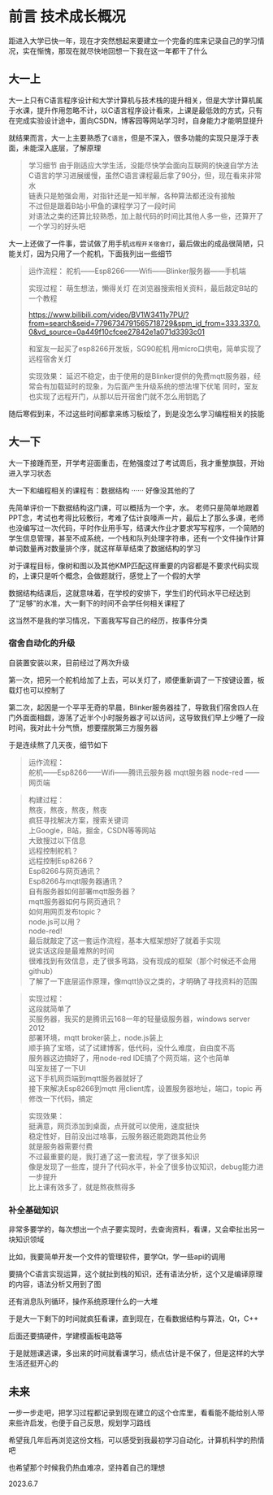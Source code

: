 # 前言 技术成长概况

距进入大学已快一年，现在才突然想起来要建立一个完备的库来记录自己的学习情况，实在惭愧，那现在就尽快地回想一下我在这一年都干了什么

## 大一上
大一上只有C语言程序设计和大学计算机与技术栈的提升相关，但是大学计算机属于水课，提升作用忽略不计，以C语言程序设计看来，上课是最低效的方式，只有在完成实验设计途中，面向CSDN，博客园等网站学习时，自身能力才能明显提升

就结果而言，大一上主要熟悉了`C语言`，但是不深入，很多功能的实现只是浮于表面，未能深入底层，了解原理


>学习细节
    由于刚适应大学生活，没能尽快学会面向互联网的快速自学方法  
    C语言的学习进展缓慢，虽然C语言课程最后拿了90分，但，现在看来非常水  
    链表只是勉强会用，对指针还是一知半解，各种算法都还没有接触  
    不过但是跟着B站小甲鱼的课程学习了一段时间  
    对语法之类的还算比较熟悉，加上敲代码的时间比其他人多一些，还算开了一个学习的好头吧  


大一上还做了一件事，尝试做了用手机`远程开关宿舍灯`，最后做出的成品很简陋，只能关灯，因为只用了一个舵机，下面我列出一些细节


>运作流程：
>    舵机——Esp8266——Wifi——Blinker服务器——手机端
>    
>实现过程：
>    萌生想法，懒得关灯
>    在浏览器搜索相关资料，最后敲定B站的一个教程
>
>    https://www.bilibili.com/video/BV1W3411y7PU/?from=search&seid=7796734791565718729&spm_id_from=333.337.0.0&vd_source=0a449f10cfcee27842e1a071d3393c01
>
>    和室友一起买了esp8266开发板，SG90舵机
>    用micro口供电，简单实现了远程宿舍关灯
>
>实现效果：
>    延迟不稳定，由于使用的是Blinker提供的免费mqtt服务器，经常会有加载延时的现象，为后面产生升级系统的想法埋下伏笔
>    同时，室友也实现了远程开门，从那以后开宿舍门就不怎么用钥匙了

随后寒假到来，不过这些时间都拿来练习板绘了，到是没怎么学习编程相关的技能
## 大一下
大一下接踵而至，开学考迎面重击，在勉强度过了考试周后，我才重整旗鼓，开始进入学习状态

大一下和编程相关的课程有：数据结构 ······ 好像没其他的了

先简单评价一下数据结构这门课，可以概括为一个字，水。 老师只是简单地跟着PPT念，考试也考得比较敷衍，考难了估计哀嚎声一片，最后上了那么多课，老师也没编写过一次代码，平时作业用手写，结课大作业才要求写写程序，一个简陋的学生信息管理，甚至不成系统，一个栈和队列处理字符串，还有一个文件操作计算单词数量再对数量排个序，就这样草草结束了数据结构的学习

对于课程目标，像树和图以及其他KMP匹配这样重要的内容都是不要求代码实现的，上课只是听个概念，会做题就行，感觉上了一个假的大学

数据结构结课后，这就意味着，在学校的安排下，学生们的代码水平已经达到了“足够”的水准，大一剩下的时间不会学任何相关课程了

这当然不是我的学习情况，下面我写写自己的经历，按事件分类

### 宿舍自动化的升级

自装置安装以来，目前经过了两次升级

第一次，把另一个舵机给加了上去，可以关灯了，顺便重新调了一下按键设置，板载灯也可以控制了

第二次，起因是一个平平无奇的早晨，Blinker服务器挂了，导致我们宿舍四人在门外面面相觑，游荡了近半个小时服务器才可以访问，这导致我们早上少睡了一段时间，我对此十分气愤，想要摆脱第三方服务器

于是连续熬了几天夜，细节如下

>运作流程：  
    舵机——Esp8266——Wifi——腾讯云服务器 mqtt服务器 node-red ——网页端

>构建过程：  
    熬夜，熬夜，熬夜，熬夜  
    疯狂寻找解决方案，搜索关键词  
    上Google，B站，掘金，CSDN等等网站  
    大致搜过以下信息  
    远程控制舵机？  
    远程控制Esp8266？  
    Esp8266与网页通讯？  
    Esp8266与mqtt服务器通讯？  
    自有服务器如何部署mqtt服务器？  
    mqtt服务器如何与网页通讯？  
    如何用网页发布topic？  
    node.js可以用？  
    node-red!  
    最后就敲定了这一套运作流程，基本大框架想好了就着手实现  
    说实话这段是最难熬的时间  
    很难找到有效信息，走了很多弯路，没有现成的框架（那个时候还不会用github）  
    了解了一下底层运作原理，像mqtt协议之类的，才明确了寻找资料的范围  

>实现过程：  
    这段就简单了  
    买服务器，我买的是腾讯云168一年的轻量级服务器，windows server 2012  
    部署环境，mqtt broker装上，node.js装上  
    顺手搞了宝塔，试了试建博客，低代码，没什么难度，自由度不高  
    服务器这边搞好了，用node-red IDE搞了个网页端，这个也简单  
    叫室友搓了一下UI  
    这下手机网页端到mqtt服务器就好了  
    接下来解决Esp8266到mqtt
    用client库，设置服务器地址，端口，topic
    再修改一下代码，搞定  

>实现效果：  
    挺满意，网页添加到桌面，点开就可以使用，速度挺快  
    稳定性好，目前没出过啥事，云服务器还能跑跑其他业务  
    就是服务器需要付费  
    不过最重要的是，我打通了这一套流程，学了很多知识  
    像是发现了一些库，提升了代码水平，补全了很多协议知识，debug能力进一步提升  
    比上课有效多了，就是熬夜熬得多  


### 补全基础知识

非常多要学的，每次想出一个点子要实现时，去查询资料，看课，又会牵扯出另一块知识领域

比如，我要简单开发一个文件的管理软件，要学Qt，学一些api的调用

要搞个C语言实现运算，这个就扯到栈的知识，还有语法分析，这个又是编译原理的内容，语法分析又用到了图

还有消息队列循环，操作系统原理什么的一大堆

于是大一下剩下的时间就疯狂看课，直到现在，在看数据结构与算法，Qt，C++

后面还要搞硬件，学建模画板电路等

于是就翘课逃课，多出来的时间就看课学习，绩点估计是不保了，但是这样的大学生活还挺开心的

## 未来

一步一步走吧，把学习过程都记录到现在建立的这个仓库里，看看能不能给别人带来些许启发，也便于自己反思，规划学习路线

希望我几年后再浏览这份文档，可以感受到我最初学习自动化，计算机科学的热情吧

也希望那个时候我仍热血难凉，坚持着自己的理想

2023.6.7 